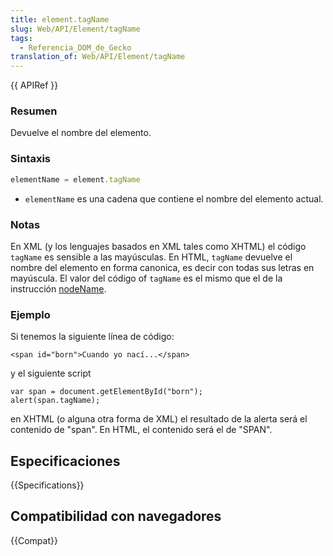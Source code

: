 ```yaml
---
title: element.tagName
slug: Web/API/Element/tagName
tags:
  - Referencia_DOM_de_Gecko
translation_of: Web/API/Element/tagName
---
```


{{ APIRef }}

### Resumen

Devuelve el nombre del elemento.

### Sintaxis

```js
elementName = element.tagName
```

- `elementName` es una cadena que contiene el nombre del elemento actual.

### Notas

En XML (y los lenguajes basados en XML tales como XHTML) el código `tagName` es sensible a las mayúsculas. En HTML, `tagName` devuelve el nombre del elemento en forma canonica, es decir con todas sus letras en mayúscula. El valor del código of `tagName` es el mismo que el de la instrucción [nodeName](es/DOM/element.nodeName).

### Ejemplo

Si tenemos la siguiente línea de código:

```
<span id="born">Cuando yo nací...</span>
```

y el siguiente script

```
var span = document.getElementById("born");
alert(span.tagName);
```

en XHTML (o alguna otra forma de XML) el resultado de la alerta será el contenido de "span". En HTML, el contenido será el de "SPAN".

## Especificaciones

{{Specifications}}

## Compatibilidad con navegadores

{{Compat}}

